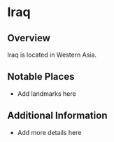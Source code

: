 # Iraq
## Overview
Iraq is located in Western Asia.

## Notable Places
- Add landmarks here

## Additional Information
- Add more details here
